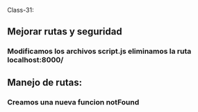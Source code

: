 Class-31:

## Mejorar rutas y seguridad
### Modificamos los archivos script.js eliminamos la ruta localhost:8000/


## Manejo de rutas:
### Creamos una nueva funcion notFound
